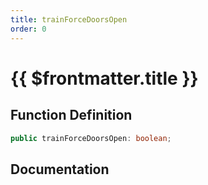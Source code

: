 ```yaml
---
title: trainForceDoorsOpen
order: 0
---
```


# {{ $frontmatter.title }}

## Function Definition

```ts
public trainForceDoorsOpen: boolean;
```

## Documentation

<!--@include: ./parts/trainForceDoorsOpen.md-->
